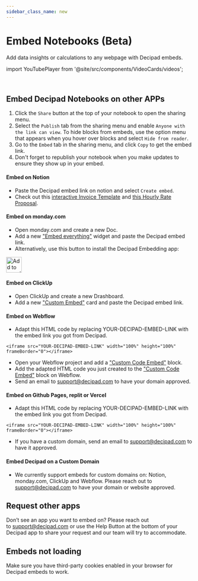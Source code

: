 ```yaml
---
sidebar_class_name: new
---
```


# Embed Notebooks (Beta)

Add data insights or calculations to any webpage with Decipad embeds.

import YouTubePlayer from '@site/src/components/VideoCards/videos';

 <YouTubePlayer videoId="JGfDMgo4FUA" thumbnailUrl="/docs/img/thumbnails/thumbnail-embeds.png" />

<br />

## Embed Decipad Notebooks on other APPs

1.  Click the `Share` button at the top of your notebook to open the sharing menu.
2.  Select the `Publish` tab from the sharing menu and enable `Anyone with the link can view`. To hide blocks from embeds, use the option menu that appears when you hover over blocks and select `Hide from reader`.
3.  Go to the `Embed` tab in the sharing menu, and click `Copy` to get the embed link.
4.  Don't forget to republish your notebook when you make updates to ensure they show up in your embed.

#### Embed on Notion

- Paste the Decipad embed link on notion and select `Create embed`.
- Check out this [interactive Invoice Template](https://cord-wok-161.notion.site/Quick-Invoice-Calculator-c62577c04a2d4ed6bdcd8f13c558a98b) and [this Hourly Rate Proposal](https://www.notion.so/decipad/Hourly-Rate-Proposal-c8702370b9f041e1a3260e72e192320c).

#### Embed on monday.com

- Open monday.com and create a new Doc.
- Add a new ["Embed everything"](https://support.monday.com/hc/en-us/articles/360002383219-The-Embed-Everything-Widget) widget and paste the Decipad embed link.
- Alternatively, use this button to install the Decipad Embedding app:

<a href="https://auth.monday.com/oauth2/authorize?client_id=34c0414c71b1fc9a14ffe9932af64042&response_type=install">
  <img alt="Add to monday.com" height="42" src="https://dapulse-res.cloudinary.com/image/upload/f_auto,q_auto/remote_mondaycom_static/uploads/Tal/4b5d9548-0598-436e-a5b6-9bc5f29ee1d9_Group12441.png" />
</a>

#### Embed on ClickUp

- Open ClickUp and create a new Drashboard.
- Add a new ["Custom Embed"](https://help.clickup.com/hc/en-us/articles/6312198759319-Embed-cards) card and paste the Decipad embed link.

#### Embed on Webflow

- Adapt this HTML code by replacing YOUR-DECIPAD-EMBED-LINK with the embed link you got from Decipad.

```
<iframe src="YOUR-DECIPAD-EMBED-LINK" width="100%" height="100%" frameBorder="0"></iframe>
```

- Open your Webflow project and add a ["Custom Code Embed"](https://university.webflow.com/lesson/custom-code-embed) block.
- Add the adapted HTML code you just created to the ["Custom Code Embed"](https://university.webflow.com/lesson/custom-code-embed) block on Webflow.
- Send an email to [support@decipad.com](mailto:support@decipad.com) to have your domain approved.

#### Embed on Github Pages, replit or Vercel

- Adapt this HTML code by replacing YOUR-DECIPAD-EMBED-LINK with the embed link you got from Decipad.

```
<iframe src="YOUR-DECIPAD-EMBED-LINK" width="100%" height="100%" frameBorder="0"></iframe>
```

- If you have a custom domain, send an email to [support@decipad.com](mailto:support@decipad.com) to have it approved.

#### Embed Decipad on a Custom Domain

- We currently support embeds for custom domains on: Notion, monday.com, ClickUp and Webflow. Please reach out to [support@decipad.com](mailto:support@decipad.com) to have your domain or website approved.

## Request other apps

Don’t see an app you want to embed on? Please reach out to [support@decipad.com](mailto:support@decipad.com) or use the Help Button at the bottom of your Decipad app to share your request and our team will try to accommodate.

## Embeds not loading

Make sure you have third-party cookies enabled in your browser for Decipad embeds to work.
